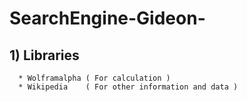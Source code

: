 # SearchEngine-Gideon-

## 1) Libraries
      * Wolframalpha ( For calculation )
      * Wikipedia    ( For other information and data )
